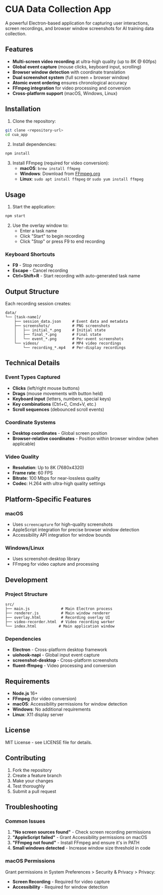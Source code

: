# CUA Data Collection App

A powerful Electron-based application for capturing user interactions, screen recordings, and browser window screenshots for AI training data collection.

## Features

- **Multi-screen video recording** at ultra-high quality (up to 8K @ 60fps)
- **Global event capture** (mouse clicks, keyboard input, scrolling)
- **Browser window detection** with coordinate translation
- **Dual screenshot system** (full screen + browser window)
- **Atomic event ordering** ensures chronological accuracy
- **FFmpeg integration** for video processing and conversion
- **Cross-platform support** (macOS, Windows, Linux)

## Installation

1. Clone the repository:
```bash
git clone <repository-url>
cd cua_app
```

2. Install dependencies:
```bash
npm install
```

3. Install FFmpeg (required for video conversion):
   - **macOS**: `brew install ffmpeg`
   - **Windows**: Download from [FFmpeg.org](https://ffmpeg.org/download.html)
   - **Linux**: `sudo apt install ffmpeg` or `sudo yum install ffmpeg`

## Usage

1. Start the application:
```bash
npm start
```

2. Use the overlay window to:
   - Enter a task name
   - Click "Start" to begin recording
   - Click "Stop" or press F9 to end recording

### Keyboard Shortcuts

- **F9** - Stop recording
- **Escape** - Cancel recording
- **Ctrl+Shift+R** - Start recording with auto-generated task name

## Output Structure

Each recording session creates:
```
data/
└── [task-name]/
    ├── session_data.json     # Event data and metadata
    ├── screenshots/          # PNG screenshots
    │   ├── initial_*.png     # Initial state
    │   ├── final_*.png       # Final state
    │   └── event_*.png       # Per-event screenshots
    └── videos/               # MP4 video recordings
        └── recording_*.mp4   # Per-display recordings
```

## Technical Details

### Event Types Captured

- **Clicks** (left/right mouse buttons)
- **Drags** (mouse movements with button held)
- **Keyboard input** (letters, numbers, special keys)
- **Key combinations** (Ctrl+C, Cmd+V, etc.)
- **Scroll sequences** (debounced scroll events)

### Coordinate Systems

- **Desktop coordinates** - Global screen position
- **Browser-relative coordinates** - Position within browser window (when applicable)

### Video Quality

- **Resolution**: Up to 8K (7680x4320)
- **Frame rate**: 60 FPS
- **Bitrate**: 100 Mbps for near-lossless quality
- **Codec**: H.264 with ultra-high quality settings

## Platform-Specific Features

### macOS
- Uses `screencapture` for high-quality screenshots
- AppleScript integration for precise browser window detection
- Accessibility API integration for window bounds

### Windows/Linux
- Uses screenshot-desktop library
- FFmpeg for video capture and processing

## Development

### Project Structure
```
src/
├── main.js              # Main Electron process
├── renderer.js          # Main window renderer
├── overlay.html         # Recording overlay UI
├── video-recorder.html  # Video recording worker
└── index.html          # Main application window
```

### Dependencies

- **Electron** - Cross-platform desktop framework
- **uiohook-napi** - Global input event capture
- **screenshot-desktop** - Cross-platform screenshots
- **fluent-ffmpeg** - Video processing and conversion

## Requirements

- **Node.js** 16+ 
- **FFmpeg** (for video conversion)
- **macOS**: Accessibility permissions for window detection
- **Windows**: No additional requirements
- **Linux**: X11 display server

## License

MIT License - see LICENSE file for details.

## Contributing

1. Fork the repository
2. Create a feature branch
3. Make your changes
4. Test thoroughly
5. Submit a pull request

## Troubleshooting

### Common Issues

1. **"No screen sources found"** - Check screen recording permissions
2. **"AppleScript failed"** - Grant Accessibility permissions on macOS
3. **"FFmpeg not found"** - Install FFmpeg and ensure it's in PATH
4. **Small windows detected** - Increase window size threshold in code

### macOS Permissions

Grant permissions in System Preferences > Security & Privacy > Privacy:
- **Screen Recording** - Required for video capture
- **Accessibility** - Required for window detection